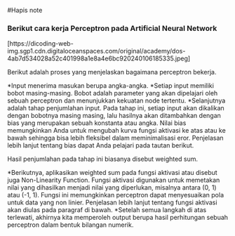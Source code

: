 #Hapis note

<h3>Berikut cara kerja Perceptron pada Artificial Neural Network</h3>
[https://dicoding-web-img.sgp1.cdn.digitaloceanspaces.com/original/academy/dos-4ab7d534028a52c401998a1e8a4e6bc920240106185335.jpeg]

<p>Berikut adalah proses yang menjelaskan bagaimana perceptron bekerja.

*Input menerima masukan berupa angka-angka. 
*Setiap input memiliki bobot masing-masing. Bobot adalah parameter yang akan dipelajari oleh sebuah perceptron dan menunjukkan kekuatan node tertentu. 
*Selanjutnya adalah tahap penjumlahan input. Pada tahap ini, setiap input akan dikalikan dengan bobotnya masing masing, lalu hasilnya akan ditambahkan dengan bias yang merupakan sebuah konstanta atau angka. Nilai bias memungkinkan Anda untuk mengubah kurva fungsi aktivasi ke atas atau ke bawah sehingga bisa lebih fleksibel dalam meminimalisasi eror. Penjelasan lebih lanjut tentang bias dapat Anda pelajari pada tautan berikut.</p>

<p>Hasil penjumlahan pada tahap ini biasanya disebut weighted sum.

*Berikutnya, aplikasikan weighted sum pada fungsi aktivasi atau disebut juga Non-Linearity Function. Fungsi aktivasi digunakan untuk memetakan nilai yang dihasilkan menjadi nilai yang diperlukan, misalnya antara (0, 1) atau (-1, 1). Fungsi ini memungkinkan perceptron dapat menyesuaikan pola untuk data yang non linier. Penjelasan lebih lanjut tentang fungsi aktivasi akan diulas pada paragraf di bawah.
*Setelah semua langkah di atas terlewati, akhirnya kita memperoleh output berupa hasil perhitungan sebuah perceptron dalam bentuk bilangan numerik.</p>
